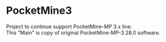 # PocketMine3
Project to continue support PocketMine-MP 3.x line.<br>
This "Main" is copy of original PocketMine-MP-3.28.0 software.
